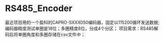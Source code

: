 # RS485_Encoder
最近项目用的一个盈科的CAPRO-SXXX050编码器，固定以115200循环发送数据;编码器精度测试单圈是18位；多圈精度8位，分成4个分区；
项目需求：RS485解码后将单圈角度和多圈存储在csv文件中；
